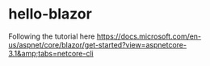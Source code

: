 # hello-blazor
Following the tutorial here https://docs.microsoft.com/en-us/aspnet/core/blazor/get-started?view=aspnetcore-3.1&amp;tabs=netcore-cli
